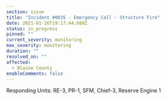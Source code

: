 ```yaml
---
section: issue
title: "Incident #0035 - Emergency Call - Structure Fire"
date: 2021-01-26T19:17:44.688Z
status: in_progress
pinned: ""
current_severity: monitoring
max_severity: monitoring
duration: ""
resolved_on: ""
affected:
  - Blaine County
enableComments: false
---
```

Responding Units: RE-3, PR-1, SFM, Chief-3, Reserve Engine 1